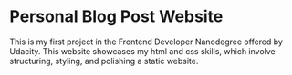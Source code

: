 # Personal Blog Post Website
This is my first project in the Frontend Developer Nanodegree offered by Udacity. This website showcases my html and css skills, which involve structuring, styling, and polishing a static website.
